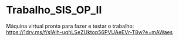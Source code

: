 # Trabalho_SIS_OP_II
Máquina virtual pronta para fazer e testar o trabalho:
https://1drv.ms/f/s!Alh-uqhLSeZUktop56PVUAeEVr-T8w?e=mAWaes
